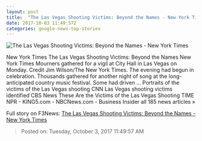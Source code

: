 ```yaml
---
layout: post
title:  "The Las Vegas Shooting Victims: Beyond the Names - New York Times"
date: 2017-10-03 11:49:57Z
categories: google-news-top-stories
---
```


![The Las Vegas Shooting Victims: Beyond the Names - New York Times](https://static01.nyt.com/images/2017/10/03/us/03victims-01-ALT/03victims-01-ALT-facebookJumbo.jpg)

New York Times The Las Vegas Shooting Victims: Beyond the Names New York Times Mourners gathered for a vigil at City Hall in Las Vegas on Monday. Credit Jim Wilson/The New York Times. The evening had begun in celebration. Thousands gathered for another night of song at the long-anticipated country music festival. Some had driven ... Portraits of the victims of the Las Vegas shooting CNN Las Vegas shooting victims identified CBS News These Are the Victims of the Las Vegas Shooting TIME NPR - KING5.com - NBCNews.com - Business Insider all 185 news articles »


Full story on F3News: [The Las Vegas Shooting Victims: Beyond the Names - New York Times](http://www.f3nws.com/n/cjJBJB)

> Posted on: Tuesday, October 3, 2017 11:49:57 AM
